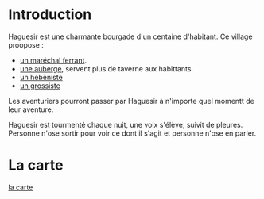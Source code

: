 
# Introduction
Haguesir est une charmante bourgade d'un centaine d'habitant. Ce village proopose :  
- [un maréchal ferrant](1-Lieux/Yvar.md).
- [une auberge](1-Lieux/La_colline_gourmande.md), servent plus de taverne aux habittants.
- [un hebèniste](1-Lieux/Ilvya.md)
- [un grossiste](1-Lieux/Grimes.md)

Les aventuriers pourront passer par Haguesir à n'importe quel momentt de leur aventure.

Haguesir est tourmenté chaque nuit, une voix s'élève, suivit de pleures. Personne n'ose 
sortir pour voir ce dont il s'agit et personne n'ose en parler.

# La carte

[la carte](3-Indices/Haguesir.png)

